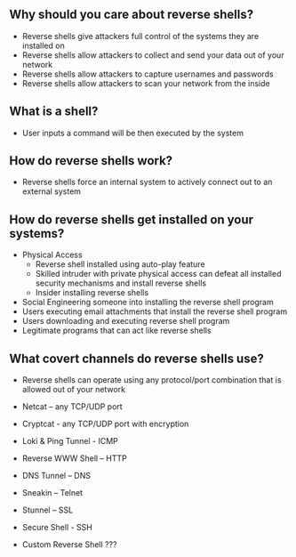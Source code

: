 ## Why should you care about reverse shells?

* Reverse shells give attackers full control of the systems they are installed on
* Reverse shells allow attackers to collect and send your data out of your network
* Reverse shells allow attackers to capture usernames and passwords
* Reverse shells allow attackers to scan your network from the inside

## What is a shell?

* User inputs a command will be then executed by the system

## How do reverse shells work?

* Reverse shells force an internal system to actively connect out to an external system

## How do reverse shells get installed on your systems?

* Physical Access
  * Reverse shell installed using auto-play feature
  * Skilled intruder with private physical access can defeat all installed security mechanisms and install reverse shells
  * Insider installing reverse shells
* Social Engineering someone into installing the reverse shell program
* Users executing email attachments that install the reverse shell program
* Users downloading and executing reverse shell program
* Legitimate programs that can act like reverse shells

## What covert channels do reverse shells use?

* Reverse shells can operate using any protocol/port combination that is allowed out of your network

* Netcat – any TCP/UDP port

* Cryptcat - any TCP/UDP port with encryption

* Loki & Ping Tunnel - ICMP

* Reverse WWW Shell – HTTP

* DNS Tunnel – DNS

* Sneakin – Telnet

* Stunnel – SSL

* Secure Shell - SSH

* Custom Reverse Shell ???



